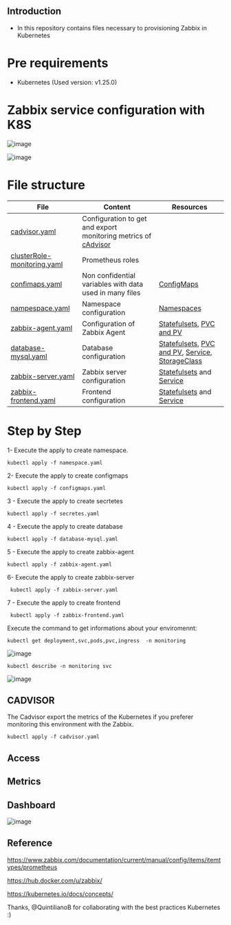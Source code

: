 ## Introduction

- In this repository contains files necessary to provisioning Zabbix in Kubernetes

# Pre requirements

- Kubernetes (Used version: v1.25.0)

# Zabbix service configuration with K8S
![image](https://github.com/smilewonjin/k8s-zabbix/assets/126428788/3c1482bf-a2c7-4102-8f04-9999726b001f)

![image](https://github.com/smilewonjin/k8s-zabbix/assets/126428788/4ec77444-73fc-4518-ba77-1aea4c2892a1)

# File structure

| File			| Content | Resources |
| ------------- | ------- | --------- |
| [cadvisor.yaml](./cadvisor.yaml) | Configuration to get and export monitoring metrics of [cAdvisor](https://prometheus.io/docs/guides/cadvisor/) ||
| [clusterRole-monitoring.yaml](./clusterRole-monitoring.yaml) | Prometheus roles ||
| [confimaps.yaml](./confimaps.yaml) | Non confidential variables with data used in many files | [ConfigMaps](https://kubernetes.io/docs/concepts/configuration/configmap/)
| [nampespace.yaml](./nampespace.yaml) | Namespace configuration |[Namespaces](https://kubernetes.io/docs/concepts/overview/working-with-objects/namespaces/)|
| [zabbix-agent.yaml](zabbix-agent.yaml) | Configuration of Zabbix Agent | [Statefulsets](https://kubernetes.io/docs/concepts/workloads/controllers/statefulset/), [PVC and PV](https://kubernetes.io/docs/concepts/storage/persistent-volumes/) |
| [database-mysql.yaml](./database-mysql.yaml) |Database configuration | [Statefulsets](https://kubernetes.io/docs/concepts/workloads/controllers/statefulset/), [PVC and PV](https://kubernetes.io/docs/concepts/storage/persistent-volumes/), [Service](https://kubernetes.io/docs/concepts/services-networking/service/), [StorageClass](https://kubernetes.io/docs/concepts/storage/storage-classes/) |
| [zabbix-server.yaml](./zabbix-server.yaml) | Zabbix server configuration | [Statefulsets](https://kubernetes.io/docs/concepts/workloads/controllers/statefulset/) and [Service](https://kubernetes.io/docs/concepts/services-networking/service/) |
| [zabbix-frontend.yaml](./zabbix-frontend.yaml) | Frontend configuration | [Statefulsets](https://kubernetes.io/docs/concepts/workloads/controllers/statefulset/) and [Service](https://kubernetes.io/docs/concepts/services-networking/service/) |


# Step by Step


1- Execute the apply to create namespace.

```
kubectl apply -f namespace.yaml
```

2- Execute the apply to create configmaps
```
kubectl apply -f configmaps.yaml
```

3 - Execute the apply to create secrtetes
```
kubectl apply -f secretes.yaml
```

4 - Execute the apply to create database
```
kubectl apply -f database-mysql.yaml 
```

5 - Execute the apply to create zabbix-agent
```
kubectl apply -f zabbix-agent.yaml
```

6- Execute the apply to create zabbix-server

```
 kubectl apply -f zabbix-server.yaml
```
7 - Execute the apply to create frontend

```
 kubectl apply -f zabbix-frontend.yaml 
```

Execute the command to get informations about your enviromennt:

```
kubectl get deployment,svc,pods,pvc,ingress  -n monitoring

```
![image](https://github.com/smilewonjin/k8s-zabbix/assets/126428788/c0c1f2fd-11cd-4332-9c3c-edf85cb20462)

```
kubectl describe -n monitoring svc

```
![image](https://github.com/smilewonjin/k8s-zabbix/assets/126428788/5f67cbdf-9da8-4f7d-9ba5-682864de90b4)


## CADVISOR

The Cadvisor export the metrics of the Kubernetes if you preferer monitoring this environment with the Zabbix.

```
kubectl apply -f cadvisor.yaml
```



## Access

## Metrics

## Dashboard
![image](https://github.com/smilewonjin/k8s-zabbix/assets/126428788/b6dd4dd8-927c-48b5-ac84-4c452fcb36f2)





## Reference

https://www.zabbix.com/documentation/current/manual/config/items/itemtypes/prometheus

https://hub.docker.com/u/zabbix/

https://kubernetes.io/docs/concepts/


Thanks, @QuintilianoB for collaborating with the best practices Kubernetes  :)
